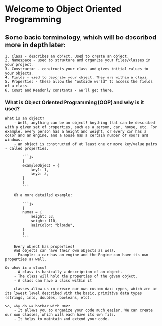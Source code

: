 # Welcome to Object Oriented Programming

## Some basic terminology, which will be described more in depth later:

    1. Class - describes an object. Used to create an object.
    2. Namespace - used to structure and organize your files/classes in your project.
    3. Constructor - constructs your class and gives initial values to your objects.
    4. Fields - used to describe your object. They are within a class.
    5. Properties - these allow the "outside world" to access the fields of a class.
    6. Const and Readonly constants - we'll get there.

### What is Object Oriented Programming (OOP) and why is it used?

    What is an object?
        - Well, anything can be an object! Anything that can be described with a given set of properties, such as a person, car, house, etc. For example, every person has a height and weight, or every car has a color and an engine, and a house has a certain number of doors and windows.
        - an object is constructed of at least one or more key/value pairs - called properties.

            ```js
            {
            exampleObject = {
                key1: 1,
                key2: 2,
            }
            }
            ```

        OR a more detailed example:

            ```js
            {
            human = {
                height: 63,
                weight: 110,
                hairColor: "blonde",
            }
            }
            ```

        Every object has properties!
        And objects can have their own objects as well.
        - Example: a car has an engine and the Engine can have its own properties as well.

    So what is a class?
        - A class is basically a description of an object.
        - The class will hold the properties of the given object.
        - A class can have a class within it

        Classes allow us to create our own custom data types, which are at its lowest level described with the basic, primitive data types (strings, ints, doubles, booleans, etc).

    So, why do we bother with OOP?
        - It allows you to organize your code much easier. We can create our own classes, which will each have its own file.
        - It helps to maintain and extend your code.
